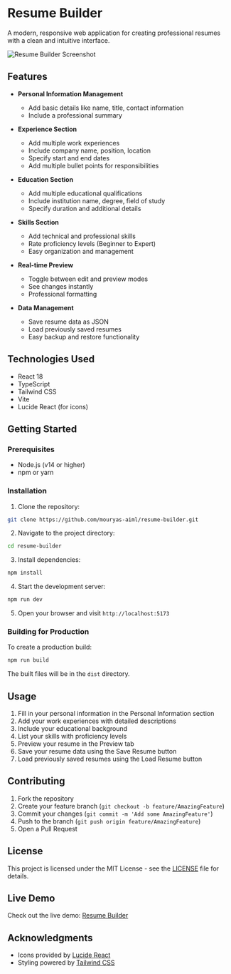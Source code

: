 # Resume Builder

A modern, responsive web application for creating professional resumes with a clean and intuitive interface.

![Resume Builder Screenshot](https://images.unsplash.com/photo-1586281380349-632531db7ed4?auto=format&fit=crop&q=80&w=2070)

## Features

- **Personal Information Management**
  - Add basic details like name, title, contact information
  - Include a professional summary

- **Experience Section**
  - Add multiple work experiences
  - Include company name, position, location
  - Specify start and end dates
  - Add multiple bullet points for responsibilities

- **Education Section**
  - Add multiple educational qualifications
  - Include institution name, degree, field of study
  - Specify duration and additional details

- **Skills Section**
  - Add technical and professional skills
  - Rate proficiency levels (Beginner to Expert)
  - Easy organization and management

- **Real-time Preview**
  - Toggle between edit and preview modes
  - See changes instantly
  - Professional formatting

- **Data Management**
  - Save resume data as JSON
  - Load previously saved resumes
  - Easy backup and restore functionality

## Technologies Used

- React 18
- TypeScript
- Tailwind CSS
- Vite
- Lucide React (for icons)

## Getting Started

### Prerequisites

- Node.js (v14 or higher)
- npm or yarn

### Installation

1. Clone the repository:
```bash
git clone https://github.com/mouryas-aiml/resume-builder.git
```

2. Navigate to the project directory:
```bash
cd resume-builder
```

3. Install dependencies:
```bash
npm install
```

4. Start the development server:
```bash
npm run dev
```

5. Open your browser and visit `http://localhost:5173`

### Building for Production

To create a production build:

```bash
npm run build
```

The built files will be in the `dist` directory.

## Usage

1. Fill in your personal information in the Personal Information section
2. Add your work experiences with detailed descriptions
3. Include your educational background
4. List your skills with proficiency levels
5. Preview your resume in the Preview tab
6. Save your resume data using the Save Resume button
7. Load previously saved resumes using the Load Resume button

## Contributing

1. Fork the repository
2. Create your feature branch (`git checkout -b feature/AmazingFeature`)
3. Commit your changes (`git commit -m 'Add some AmazingFeature'`)
4. Push to the branch (`git push origin feature/AmazingFeature`)
5. Open a Pull Request

## License

This project is licensed under the MIT License - see the [LICENSE](LICENSE) file for details.

## Live Demo

Check out the live demo: [Resume Builder](https://rad-lebkuchen-1ca889.netlify.app)

## Acknowledgments

- Icons provided by [Lucide React](https://lucide.dev)
- Styling powered by [Tailwind CSS](https://tailwindcss.com)
